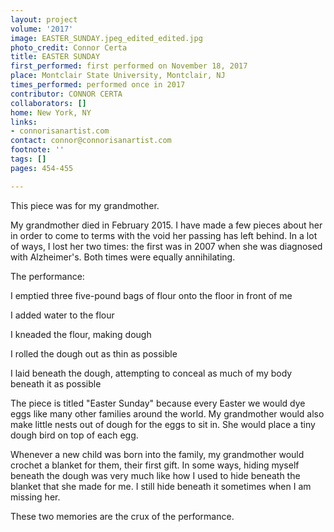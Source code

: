 ```yaml
---
layout: project
volume: '2017'
image: EASTER_SUNDAY.jpeg_edited_edited.jpg
photo_credit: Connor Certa
title: EASTER SUNDAY
first_performed: first performed on November 18, 2017
place: Montclair State University, Montclair, NJ
times_performed: performed once in 2017
contributor: CONNOR CERTA
collaborators: []
home: New York, NY
links:
- connorisanartist.com
contact: connor@connorisanartist.com
footnote: ''
tags: []
pages: 454-455

---
```


This piece was for my grandmother.

My grandmother died in February 2015. I have made a few pieces about her in order to come to terms with the void her passing has left behind. In a lot of ways, I lost her two times: the first was in 2007 when she was diagnosed with Alzheimer's. Both times were equally annihilating.

The performance:

I emptied three five-pound bags of flour onto the floor in front of me

I added water to the flour

I kneaded the flour, making dough

I rolled the dough out as thin as possible

I laid beneath the dough, attempting to conceal as much of my body beneath it as possible

The piece is titled "Easter Sunday" because every Easter we would dye eggs like many other families around the world. My grandmother would also make little nests out of dough for the eggs to sit in. She would place a tiny dough bird on top of each egg.

Whenever a new child was born into the family, my grandmother would crochet a blanket for them, their first gift. In some ways, hiding myself beneath the dough was very much like how I used to hide beneath the blanket that she made for me. I still hide beneath it sometimes when I am missing her.

These two memories are the crux of the performance.
